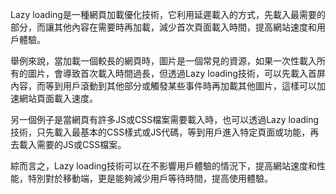 

Lazy loading是一種網頁加載優化技術，它利用延遲載入的方式，先載入最需要的部分，而讓其他內容在需要時再加載，減少首次頁面載入時間，提高網站速度和用戶體驗。

舉例來說，當加載一個較長的網頁時，圖片是一個常見的資源，如果一次性載入所有的圖片，會導致首次載入時間過長，但透過Lazy loading技術，可以先載入首屏內容，而等到用戶滾動到其他部分或觸發某些事件時再加載其他圖片，這樣可以加速網站頁面載入速度。

另一個例子是當網頁有許多JS或CSS檔案需要載入時，也可以透過Lazy loading技術，只先載入最基本的CSS樣式或JS代碼，等到用戶進入特定頁面或功能，再去載入需要的JS或CSS檔案。

綜而言之，Lazy loading技術可以在不影響用戶體驗的情況下，提高網站速度和性能，特別對於移動端，更是能夠減少用戶等待時間，提高使用體驗。